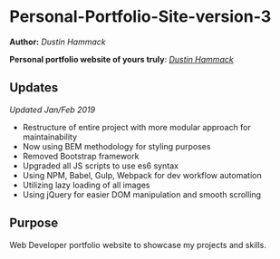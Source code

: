 # Personal-Portfolio-Site-version-3

__Author:__ *Dustin Hammack*

**__Personal portfolio website of yours truly__**:
*[Dustin Hammack](https://www.dustinhammack.com)*

## Updates
*Updated Jan/Feb 2019*

* Restructure of entire project with more modular approach for maintainability
* Now using BEM methodology for styling purposes
* Removed Bootstrap framework
* Upgraded all JS scripts to use es6 syntax
* Using NPM, Babel, Gulp, Webpack for dev workflow automation
* Utilizing lazy loading of all images
* Using jQuery for easier DOM manipulation and smooth scrolling

## Purpose

Web Developer portfolio website to showcase my projects and skills.